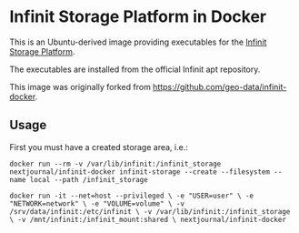 # Infinit Storage Platform in Docker


This is an Ubuntu-derived image providing executables for the [Infinit Storage Platform](https://infinit.sh/).

The executables are installed from the official Infinit apt repository.

This image was originally forked from https://github.com/geo-data/infinit-docker.

## Usage

First you must have a created storage area, i.e.:

```
docker run --rm -v /var/lib/infinit:/infinit_storage nextjournal/infinit-docker infinit-storage --create --filesystem --name local --path /infinit_storage
```

`docker run -it --net=host --privileged \
  -e "USER=user" \
  -e "NETWORK=network" \
  -e "VOLUME=volume" \
  -v /srv/data/infinit:/etc/infinit \
  -v /var/lib/infinit:/infinit_storage \
  -v /mnt/infinit:/infinit_mount:shared \
  nextjournal/infinit-docker
`
